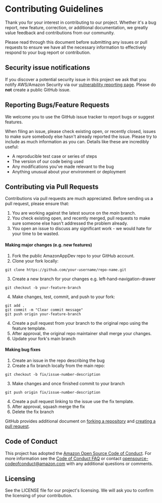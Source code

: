 # Contributing Guidelines

Thank you for your interest in contributing to our project. Whether it's a bug report, new feature, correction, or additional
documentation, we greatly value feedback and contributions from our community.

Please read through this document before submitting any issues or pull requests to ensure we have all the necessary
information to effectively respond to your bug report or contribution.

## Security issue notifications

If you discover a potential security issue in this project we ask that you notify AWS/Amazon Security via our [vulnerability reporting page](http://aws.amazon.com/security/vulnerability-reporting/). Please do **not** create a public GitHub issue.

## Reporting Bugs/Feature Requests

We welcome you to use the GitHub issue tracker to report bugs or suggest features.

When filing an issue, please check existing open, or recently closed, issues to make sure somebody else hasn't already
reported the issue. Please try to include as much information as you can. Details like these are incredibly useful:

- A reproducible test case or series of steps
- The version of our code being used
- Any modifications you've made relevant to the bug
- Anything unusual about your environment or deployment

## Contributing via Pull Requests

Contributions via pull requests are much appreciated. Before sending us a pull request, please ensure that:

1. You are working against the latest source on the _main_ branch.
2. You check existing open, and recently merged, pull requests to make sure someone else hasn't addressed the problem already.
3. You open an issue to discuss any significant work - we would hate for your time to be wasted.

#### Making major changes (e.g. new features)

1. Fork the public AmazonAppDev repo to your GitHub account.
2. Clone your fork locally:

```
git clone https://github.com/your-username/repo-name.git
```

3. Create a new branch for your changes e.g. left-hand-navigation-drawer

```
git checkout -b your-feature-branch
```

4. Make changes, test, commit, and push to your fork:

```
git add .
git commit -m "Clear commit message"
git push origin your-feature-branch
```

4. Create a pull request from your branch to the original repo using the feature template.
5. After approval, the original repo maintainer shall merge your changes.
6. Update your fork's main branch

#### Making bug fixes

1. Create an issue in the repo describing the bug
2. Create a fix branch locally from the main repo:

```
git checkout -b fix/issue-number-description
```

3. Make changes and once finished commit to your branch

```
git push origin fix/issue-number-description
```

4. Create a pull request linking to the issue use the fix template.
5. After approval, squash merge the fix
6. Delete the fix branch

GitHub provides additional document on [forking a repository](https://help.github.com/articles/fork-a-repo/) and
[creating a pull request](https://help.github.com/articles/creating-a-pull-request/).

## Code of Conduct

This project has adopted the [Amazon Open Source Code of Conduct](https://aws.github.io/code-of-conduct).
For more information see the [Code of Conduct FAQ](https://aws.github.io/code-of-conduct-faq) or contact
opensource-codeofconduct@amazon.com with any additional questions or comments.

## Licensing

See the LICENSE file for our project's licensing. We will ask you to confirm the licensing of your contribution.
